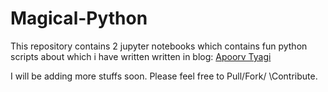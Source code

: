 # Magical-Python

This repository contains 2 jupyter notebooks which contains fun python scripts about which i have written written in blog:
[Apoorv Tyagi](https://www.apoorvtyagi133.blogspot.com)

I will be adding more stuffs soon. Please feel free to Pull/Fork/ \Contribute.
